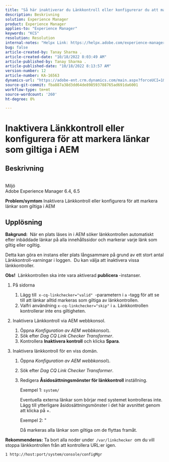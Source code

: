 ```yaml
---
title: "Så här inaktiverar du Länkkontroll eller konfigurerar du att markera länkar som giltiga i AEM"
description: Beskrivning
solution: Experience Manager
product: Experience Manager
applies-to: "Experience Manager"
keywords: "KCS"
resolution: Resolution
internal-notes: "Helpx Link: https://helpx.adobe.com/experience-manager/kb/how-to-configure-linkchecker-tomark-alllinks-asvalid.html"
bug: false
article-created-by: Tanay Sharma .
article-created-date: "10/18/2022 8:03:49 AM"
article-published-by: Tanay Sharma .
article-published-date: "10/18/2022 8:13:57 AM"
version-number: 12
article-number: KA-16563
dynamics-url: "https://adobe-ent.crm.dynamics.com/main.aspx?forceUCI=1&pagetype=entityrecord&etn=knowledgearticle&id=25976761-bb4e-ed11-bba2-0022480868ff"
source-git-commit: fba887a38d3dd64de898593788765ad691da6001
workflow-type: tm+mt
source-wordcount: '260'
ht-degree: 0%

---
```


# Inaktivera Länkkontroll eller konfigurera för att markera länkar som giltiga i AEM

## Beskrivning

<br>Miljö<br>
Adobe Experience Manager 6.4, 6.5


<b>Problem/symtom</b>
Inaktivera Länkkontroll eller konfigurera för att markera länkar som giltiga i AEM


## Upplösning


<b>Bakgrund:</b>  När en plats läses in i AEM söker länkkontrollen automatiskt efter inbäddade länkar på alla innehållssidor och markerar varje länk som giltig eller ogiltig.

Detta kan göra en instans eller plats långsammare på grund av ett stort antal Länkkontroll-varningar i loggen.  Du kan välja att inaktivera vissa länkkontroller.

<b>Obs!</b>  Länkkontrollen ska inte vara aktiverad <b>publicera </b>-instanser.



1. På sidorna
   1. Lägg till` x-cq-linkchecker="valid" `-parametern i `a` -tagg för att se till att länkar alltid markeras som giltiga av länkkontrollen.
   2. Valfri användning `x-cq-linkchecker="skip"` i `a`. Länkkontrollen kontrollerar inte ens giltigheten.
2. Inaktivera Länkkontroll via AEM webbkonsol.
   1. Öppna *Konfiguration av AEM webbkonsol*`1`.
   2. Sök efter *Dag CQ Link Checker Transformer*.
   3. Kontrollera <b>Inaktivera kontroll</b> och klicka <b>Spara</b>.
3. Inaktivera länkkontroll för en viss domän.

   1. Öppna *Konfiguration av AEM webbkonsol*`1`.
   2. Sök efter *Dag CQ Link Checker Transformer*.
   3. Redigera <b>Åsidosättningsmönster för länkkontroll </b>inställning.



      Exempel 1: `system/`

      Eventuella externa länkar som börjar med systemet kontrolleras inte.  Lägg till ytterligare åsidosättningsmönster i det här avsnittet genom att klicka på +. 



      Exempel 2: &quot;

      Då markeras alla länkar som giltiga om de flyttas framåt.




<b>Rekommenderas:</b> Ta bort alla noder under` /var/linkchecker `om du vill stoppa länkkontrollen från att kontrollera URL:er igen.

`1 http://host:port/system/console/configMgr`
